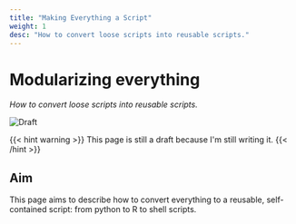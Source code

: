 ```yaml
---
title: "Making Everything a Script"
weight: 1
desc: "How to convert loose scripts into reusable scripts."
---
```


# Modularizing everything
*How to convert loose scripts into reusable scripts.*

![Draft](https://img.shields.io/badge/status-draft-red)

{{< hint warning >}}
This page is still a draft because I'm still writing it.
{{< /hint >}}

## Aim
This page aims to describe how to convert everything to a reusable, self-contained script: from python to R to shell scripts.
